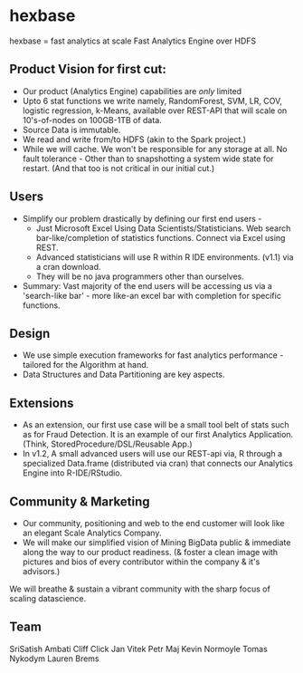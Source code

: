 hexbase
=======

hexbase = fast analytics at scale
Fast Analytics Engine over HDFS

Product Vision for first cut:
-----------------------------
- Our product (Analytics Engine) capabilities are *only* limited
 - Upto 6 stat functions we write namely, RandomForest, SVM, LR, COV, logistic regression, k-Means, available over REST-API that will scale on 10's-of-nodes on 100GB-1TB of data.
 - Source Data is immutable.
- We read and write from/to HDFS (akin to the Spark project.)
- While we will cache. We won't be responsible for any storage at all. No fault tolerance -
    Other than to snapshotting a system wide state for restart. (And that too is not critical in our initial cut.)

Users
--------
- Simplify our problem drastically by defining our first end users -
  - Just Microsoft Excel Using Data Scientists/Statisticians. Web search bar-like/completion of statistics functions.
             Connect via Excel using REST.
  - Advanced statisticians will use R within R IDE environments. (v1.1) via a cran download.
  - They will be no java programmers other than ourselves.
- Summary: Vast majority of the end users will be accessing us via a 'search-like bar' - more like-an excel bar with completion for specific functions.

Design
--------
- We use simple execution frameworks for fast analytics performance - tailored for the Algorithm at hand.
- Data Structures and Data Partitioning are key aspects.
 
Extensions
----------
- As an extension, our first use case will be a small tool belt of stats such as for Fraud Detection.
  It is an example of our first Analytics Application. (Think, StoredProcedure/DSL/Reusable App.)
- In v1.2, A small advanced users will use our REST-api via, R through a specialized Data.frame (distributed via cran) that connects our Analytics Engine into  R-IDE/RStudio.

Community & Marketing
----------------------
- Our community, positioning and web to the end customer will look like an elegant Scale Analytics Company.
- We will make our simplified vision of Mining BigData public & immediate along the way to our product readiness.
     (& foster a clean image with pictures and bios of every contributor within the company & it's advisors.)

We will breathe & sustain a vibrant community with the sharp focus of scaling datascience.

Team
--------
SriSatish Ambati
Cliff Click
Jan Vitek
Petr Maj
Kevin Normoyle
Tomas Nykodym
Lauren Brems
